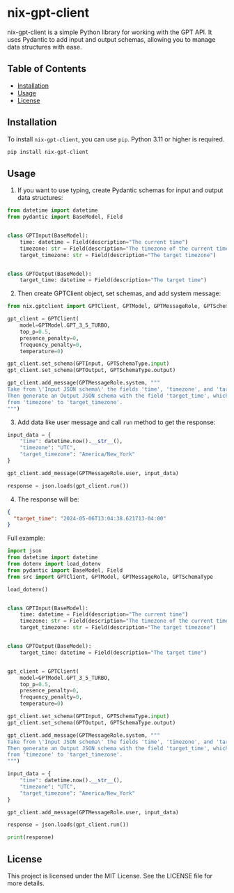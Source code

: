 # nix-gpt-client

nix-gpt-client is a simple Python library for working with the GPT API. It uses Pydantic to add input and output
schemas, allowing you to manage data structures with ease.

## Table of Contents

- [Installation](#installation)
- [Usage](#usage)
- [License](#license)

## Installation

To install `nix-gpt-client`, you can use `pip`. Python 3.11 or higher is required.

```bash
pip install nix-gpt-client
```

## Usage

1. If you want to use typing, create Pydantic schemas for input and output data structures:

```python
from datetime import datetime
from pydantic import BaseModel, Field


class GPTInput(BaseModel):
    time: datetime = Field(description="The current time")
    timezone: str = Field(description="The timezone of the current time")
    target_timezone: str = Field(description="The target timezone")


class GPTOutput(BaseModel):
    target_time: datetime = Field(description="The target time")
```

2. Then create GPTClient object, set schemas, and add system message:

```python
from nix.gptclient import GPTClient, GPTModel, GPTMessageRole, GPTSchemaType

gpt_client = GPTClient(
    model=GPTModel.GPT_3_5_TURBO,
    top_p=0.5,
    presence_penalty=0,
    frequency_penalty=0,
    temperature=0)

gpt_client.set_schema(GPTInput, GPTSchemaType.input)
gpt_client.set_schema(GPTOutput, GPTSchemaType.output)

gpt_client.add_message(GPTMessageRole.system, """
Take from \'Input JSON schema\' the fields 'time', 'timezone', and 'target_timezone'.
Then generate an Output JSON schema with the field 'target_time', which represents the given 'time' converted 
from 'timezone' to 'target_timezone'.
""")
```

3. Add data like user message and call `run` method to get the response:

```python
input_data = {
    "time": datetime.now().__str__(),
    "timezone": "UTC",
    "target_timezone": "America/New_York"
}

gpt_client.add_message(GPTMessageRole.user, input_data)

response = json.loads(gpt_client.run())
```

4. The response will be:

```json
{
  "target_time": "2024-05-06T13:04:38.621713-04:00"
}
```

Full example:

```python
import json
from datetime import datetime
from dotenv import load_dotenv
from pydantic import BaseModel, Field
from src import GPTClient, GPTModel, GPTMessageRole, GPTSchemaType

load_dotenv()


class GPTInput(BaseModel):
    time: datetime = Field(description="The current time")
    timezone: str = Field(description="The timezone of the current time")
    target_timezone: str = Field(description="The target timezone")


class GPTOutput(BaseModel):
    target_time: datetime = Field(description="The target time")


gpt_client = GPTClient(
    model=GPTModel.GPT_3_5_TURBO,
    top_p=0.5,
    presence_penalty=0,
    frequency_penalty=0,
    temperature=0)

gpt_client.set_schema(GPTInput, GPTSchemaType.input)
gpt_client.set_schema(GPTOutput, GPTSchemaType.output)

gpt_client.add_message(GPTMessageRole.system, """
Take from \'Input JSON schema\' the fields 'time', 'timezone', and 'target_timezone'.
Then generate an Output JSON schema with the field 'target_time', which represents the given 'time' converted 
from 'timezone' to 'target_timezone'.
""")

input_data = {
    "time": datetime.now().__str__(),
    "timezone": "UTC",
    "target_timezone": "America/New_York"
}

gpt_client.add_message(GPTMessageRole.user, input_data)

response = json.loads(gpt_client.run())

print(response)
```

## License

This project is licensed under the MIT License. See the LICENSE file for more details.
